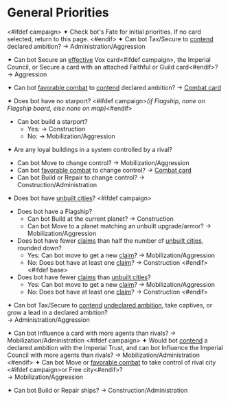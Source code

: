 # General Priorities
<#ifdef campaign>
✦ Check bot's Fate for initial priorities. If no card selected, return to this page.
<#endif>
✦ <!-- priority=1 --> Can bot Tax/Secure to <ins>contend</ins> declared ambition? → Administration/Aggression

✦ <!-- priority=1.5 --> Can bot Secure an <ins>effective</ins> Vox card<#ifdef campaign>, the Imperial Council, or Secure a card with an attached Faithful or Guild card<#endif>? → Aggression

✦ <!-- priority=2 --> Can bot <ins>favorable combat</ins> to <ins>contend</ins> declared ambition? → <ins>Combat card</ins>

✦ Does bot have no starport? <#ifdef campaign>*(if Flagship, none on Flagship board, else none on map)*<#endif>

- Can bot build a starport?
	- <!-- Build starport priority=3 --> Yes: → Construction
	- <!-- Expand for starport priority=3 --> No: → Mobilization/Aggression

✦ Are any loyal buildings in a system controlled by a rival?

- <!-- priority=4 --> Can bot Move to change control? → Mobilization/Aggression
- <!-- priority=4 --> Can bot <ins>favorable combat</ins> to change control? → <ins>Combat card</ins>
- <!-- priority=4 --> Can bot Build or Repair to change control? → Construction/Administration

✦ Does bot have <ins>unbuilt cities</ins>?
<#ifdef campaign>
- Does bot have a Flagship?
	- Can bot Build at the current planet? → Construction
	- Can bot Move to a planet matching an unbuilt upgrade/armor? → Mobilization/Aggression
- Does bot have fewer <ins>claims</ins> than half the number of <ins>unbuilt cities</ins>, rounded down?
	- Yes: <!-- Expand for city priority=5 --> Can bot move to get a new <ins>claim</ins>? → Mobilization/Aggression
	- No: <!-- Build city priority=5 --> Does bot have at least one <ins>claim</ins>? → Construction
<#endif>
<#ifdef base>
- Does bot have fewer <ins>claims</ins> than <ins>unbuilt cities</ins>?
	- Yes: <!-- Expand for city priority=5 --> Can bot move to get a new <ins>claim</ins>? → Mobilization/Aggression
	- No: <!-- Build city priority=5 --> Does bot have at least one <ins>claim</ins>? → Construction
<#endif>

✦ <!-- priority=6 --><!-- priority=7 --> Can bot Tax/Secure to <ins>contend</ins> <ins>undeclared ambition</ins>, take captives, or grow a lead in a declared ambition? <br>→ Administration/Aggression

✦ <!-- priority=8 --><!-- priority=9 --> Can bot Influence a card with more agents than rivals? → Mobilization/Administration
<#ifdef campaign>
✦ <!-- priority=9.5 --> Would bot <ins>contend</ins> a declared ambition with the Imperial Trust, and can bot Influence the Imperial Council with more agents than rivals? → Mobilization/Administration
<#endif>
✦ <!-- priority=10 --> Can bot Move or <ins>favorable combat</ins> to take control of rival city <#ifdef campaign>or Free city<#endif>?<br/> → Mobilization/Aggression

✦ <!-- priority=11 --><!-- priority=12 --> Can bot Build or Repair ships? → Construction/Administration

<div class="pagebreak"> </div>
